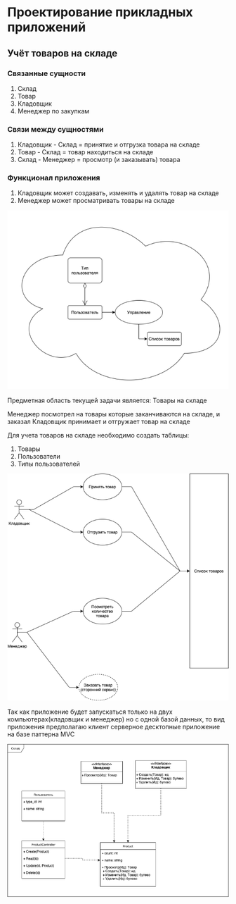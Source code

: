 # Проектирование прикладных приложений

## Учёт товаров на складе

### Связанные сущности

1) Склад
2) Товар
3) Кладовщик
4) Менеджер по закупкам

### Связи между сущностями

1) Кладовщик - Склад = принятие и отгрузка товара на складе
2) Товар - Склад = товар находиться на складе
3) Склад - Менеджер = просмотр (и заказывать) товара 

### Функционал приложения
 
1) Кладовщик может создавать, изменять и удалять товар на складе 
2) Менеджер может просматривать товары на складе

![](ER.png)

Предметная область текущей задачи является: Товары на складе

Менеджер посмотрел на товары которые заканчиваются на складе, и заказал
Кладовщик принимает и отгружает товар на складе

Для учета товаров на складе необходимо создать таблицы:
1) Товары
2) Пользователи
3) Типы пользователей

![](UseKeys.png)

Так как приложение будет запускаться только на двух компьютерах(кладовщик и менеджер) но с одной базой данных,
то вид приложения предполагаю клиент серверное десктопные приложение на базе паттерна MVC

![](umlClass.png)

